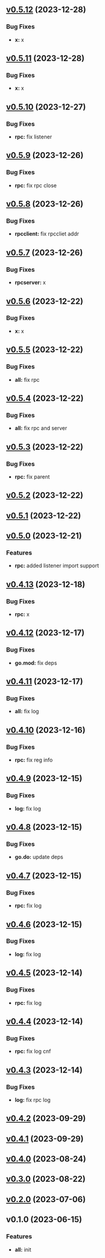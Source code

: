 
<a name="v0.5.12"></a>
## [v0.5.12](https://8.140.161.172/wangsb/wgateway/compare/v0.5.11...v0.5.12) (2023-12-28)

### Bug Fixes

* **x:** x


<a name="v0.5.11"></a>
## [v0.5.11](https://8.140.161.172/wangsb/wgateway/compare/v0.5.10...v0.5.11) (2023-12-28)

### Bug Fixes

* **x:** x


<a name="v0.5.10"></a>
## [v0.5.10](https://8.140.161.172/wangsb/wgateway/compare/v0.5.9...v0.5.10) (2023-12-27)

### Bug Fixes

* **rpc:** fix listener


<a name="v0.5.9"></a>
## [v0.5.9](https://8.140.161.172/wangsb/wgateway/compare/v0.5.8...v0.5.9) (2023-12-26)

### Bug Fixes

* **rpc:** fix rpc close


<a name="v0.5.8"></a>
## [v0.5.8](https://8.140.161.172/wangsb/wgateway/compare/v0.5.7...v0.5.8) (2023-12-26)

### Bug Fixes

* **rpcclient:** fix rpccliet addr


<a name="v0.5.7"></a>
## [v0.5.7](https://8.140.161.172/wangsb/wgateway/compare/v0.5.6...v0.5.7) (2023-12-26)

### Bug Fixes

* **rpcserver:** x


<a name="v0.5.6"></a>
## [v0.5.6](https://8.140.161.172/wangsb/wgateway/compare/v0.5.5...v0.5.6) (2023-12-22)

### Bug Fixes

* **x:** x


<a name="v0.5.5"></a>
## [v0.5.5](https://8.140.161.172/wangsb/wgateway/compare/v0.5.4...v0.5.5) (2023-12-22)

### Bug Fixes

* **all:** fix rpc


<a name="v0.5.4"></a>
## [v0.5.4](https://8.140.161.172/wangsb/wgateway/compare/v0.5.3...v0.5.4) (2023-12-22)

### Bug Fixes

* **all:** fix rpc and server


<a name="v0.5.3"></a>
## [v0.5.3](https://8.140.161.172/wangsb/wgateway/compare/v0.5.2...v0.5.3) (2023-12-22)

### Bug Fixes

* **rpc:** fix parent


<a name="v0.5.2"></a>
## [v0.5.2](https://8.140.161.172/wangsb/wgateway/compare/v0.5.1...v0.5.2) (2023-12-22)


<a name="v0.5.1"></a>
## [v0.5.1](https://8.140.161.172/wangsb/wgateway/compare/v0.5.0...v0.5.1) (2023-12-22)


<a name="v0.5.0"></a>
## [v0.5.0](https://8.140.161.172/wangsb/wgateway/compare/v0.4.13...v0.5.0) (2023-12-21)

### Features

* **rpc:** added listener import support


<a name="v0.4.13"></a>
## [v0.4.13](https://8.140.161.172/wangsb/wgateway/compare/v0.4.12...v0.4.13) (2023-12-18)

### Bug Fixes

* **rpc:** x


<a name="v0.4.12"></a>
## [v0.4.12](https://8.140.161.172/wangsb/wgateway/compare/v0.4.11...v0.4.12) (2023-12-17)

### Bug Fixes

* **go.mod:** fix deps


<a name="v0.4.11"></a>
## [v0.4.11](https://8.140.161.172/wangsb/wgateway/compare/v0.4.10...v0.4.11) (2023-12-17)

### Bug Fixes

* **all:** fix log


<a name="v0.4.10"></a>
## [v0.4.10](https://8.140.161.172/wangsb/wgateway/compare/v0.4.9...v0.4.10) (2023-12-16)

### Bug Fixes

* **rpc:** fix reg info


<a name="v0.4.9"></a>
## [v0.4.9](https://8.140.161.172/wangsb/wgateway/compare/v0.4.8...v0.4.9) (2023-12-15)

### Bug Fixes

* **log:** fix log


<a name="v0.4.8"></a>
## [v0.4.8](https://8.140.161.172/wangsb/wgateway/compare/v0.4.7...v0.4.8) (2023-12-15)

### Bug Fixes

* **go.do:** update deps


<a name="v0.4.7"></a>
## [v0.4.7](https://8.140.161.172/wangsb/wgateway/compare/v0.4.6...v0.4.7) (2023-12-15)

### Bug Fixes

* **rpc:** fix log


<a name="v0.4.6"></a>
## [v0.4.6](https://8.140.161.172/wangsb/wgateway/compare/v0.4.5...v0.4.6) (2023-12-15)

### Bug Fixes

* **log:** fix log


<a name="v0.4.5"></a>
## [v0.4.5](https://8.140.161.172/wangsb/wgateway/compare/v0.4.4...v0.4.5) (2023-12-14)

### Bug Fixes

* **rpc:** fix log


<a name="v0.4.4"></a>
## [v0.4.4](https://8.140.161.172/wangsb/wgateway/compare/v0.4.3...v0.4.4) (2023-12-14)

### Bug Fixes

* **rpc:** fix log cnf


<a name="v0.4.3"></a>
## [v0.4.3](https://8.140.161.172/wangsb/wgateway/compare/v0.4.2...v0.4.3) (2023-12-14)

### Bug Fixes

* **log:** fix rpc log


<a name="v0.4.2"></a>
## [v0.4.2](https://8.140.161.172/wangsb/wgateway/compare/v0.4.1...v0.4.2) (2023-09-29)


<a name="v0.4.1"></a>
## [v0.4.1](https://8.140.161.172/wangsb/wgateway/compare/v0.4.0...v0.4.1) (2023-09-29)


<a name="v0.4.0"></a>
## [v0.4.0](https://8.140.161.172/wangsb/wgateway/compare/v0.3.0...v0.4.0) (2023-08-24)


<a name="v0.3.0"></a>
## [v0.3.0](https://8.140.161.172/wangsb/wgateway/compare/v0.2.0...v0.3.0) (2023-08-22)


<a name="v0.2.0"></a>
## [v0.2.0](https://8.140.161.172/wangsb/wgateway/compare/v0.1.0...v0.2.0) (2023-07-06)


<a name="v0.1.0"></a>
## v0.1.0 (2023-06-15)

### Features

* **all:** init

